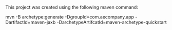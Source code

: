 This project was created using the following maven command:

mvn -B archetype:generate -DgroupId=com.aecompany.app -DartifactId=maven-jaxb -DarchetypeArtifcatId=maven-archetype-quickstart
